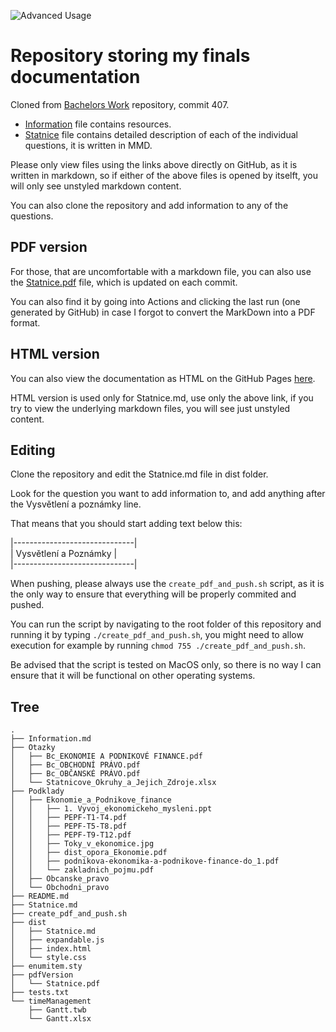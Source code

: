 ![Advanced Usage](https://github.com/Dominik-97/StanicoveZkousky/workflows/Advanced%20Usage/badge.svg)
# Repository storing my finals documentation

Cloned from [Bachelors Work](https://github.com/Dominik-97/BachelorsWork/tree/Statni_Zkousky) repository, commit 407.

* [Information](Information.md) file contains resources.
* [Statnice](Statnice.md) file contains detailed description of each of the individual questions, it is written in MMD.

Please only view files using the links above directly on GitHub, as it is written in markdown, so if either of the above files is opened by itselft, you will only see unstyled markdown content.

You can also clone the repository and add information to any of the questions.

## PDF version

For those, that are uncomfortable with a markdown file, you can also use the [Statnice.pdf](pdfVersion/Statnice.pdf) file, which is updated on each commit.

You can also find it by going into Actions and clicking the last run (one generated by GitHub) in case I forgot to convert the MarkDown into a PDF format.

## HTML version

You can also view the documentation as HTML on the GitHub Pages [here](https://dominik-97.github.io/StanicoveZkousky/dist/index.html).

HTML version is used only for Statnice.md, use only the above link, if you try to view the underlying markdown files, you will see just unstyled content.

## Editing

Clone the repository and edit the Statnice.md file in dist folder.

Look for the question you want to add information to, and add anything after the Vysvětlení a poznámky line.

That means that you should start adding text below this:

\|------------------------------\| <br>
\| Vysvětlení a Poznámky \| <br>
\|------------------------------\| <br>

When pushing, please always use the `create_pdf_and_push.sh` script, as it is the only way to ensure that everything will be properly commited and pushed.

You can run the script by navigating to the root folder of this repository and running it by typing `./create_pdf_and_push.sh`, you might need to allow execution for example by running `chmod 755 ./create_pdf_and_push.sh`.

Be advised that the script is tested on MacOS only, so there is no way I can ensure that it will be functional on other operating systems.

## Tree

```plaintext
.
├── Information.md
├── Otazky
│   ├── Bc_EKONOMIE A PODNIKOVÉ FINANCE.pdf
│   ├── Bc_OBCHODNÍ PRÁVO.pdf
│   ├── Bc_OBČANSKÉ PRÁVO.pdf
│   └── Statnicove_Okruhy_a_Jejich_Zdroje.xlsx
├── Podklady
│   ├── Ekonomie_a_Podnikove_finance
│   │   ├── 1. Vyvoj_ekonomickeho_mysleni.ppt
│   │   ├── PEPF-T1-T4.pdf
│   │   ├── PEPF-T5-T8.pdf
│   │   ├── PEPF-T9-T12.pdf
│   │   ├── Toky_v_ekonomice.jpg
│   │   ├── dist_opora_Ekonomie.pdf
│   │   ├── podnikova-ekonomika-a-podnikove-finance-do_1.pdf
│   │   └── zakladnich_pojmu.pdf
│   ├── Obcanske_pravo
│   └── Obchodni_pravo
├── README.md
├── Statnice.md
├── create_pdf_and_push.sh
├── dist
│   ├── Statnice.md
│   ├── expandable.js
│   ├── index.html
│   └── style.css
├── enumitem.sty
├── pdfVersion
│   └── Statnice.pdf
├── tests.txt
└── timeManagement
    ├── Gantt.twb
    └── Gantt.xlsx
```
